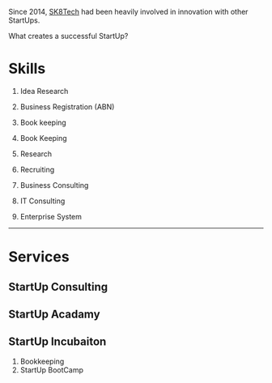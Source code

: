 Since 2014, [SK8Tech](https://sk8.tech) had been heavily involved in innovation with other StartUps. 

What creates a successful StartUp?

# Skills

1. Idea Research
1. Business Registration (ABN)
1. Book keeping
1. Book Keeping
1. Research
1. Recruiting

1. Business Consulting
1. IT Consulting

1. Enterprise System 

---

# Services
## StartUp Consulting
## StartUp Acadamy
## StartUp Incubaiton

1. Bookkeeping
1. StartUp BootCamp

